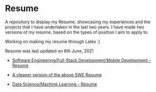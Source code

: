 # Resume
A repository to display my Resume, showcasing my experiences and the projects that I have undertaken in the last two years. I have made two versions of my resume, based on the types of position I aim to apply to.

Working on making my resume through Latex :)

Resume was last updated on 6th June, 2021

- [Software Engineering/Full-Stack Development/Mobile Development - Resume](https://drive.google.com/file/d/1O6IH_8HD9nIqDOELNFGGMYiMPDOOI8QR/view?usp=sharing)

- [A cleaner version of the above SWE Resume](https://drive.google.com/file/d/1sYnI5RzLNFKd6UwSbiFriU3GCibtyDVg/view?usp=sharing)

- [Data Science/Machine Learning - Resume](https://drive.google.com/file/d/1057YfSq6xQxEpTQ88qYOHn8fNVcgHuu9/view?usp=sharing)
